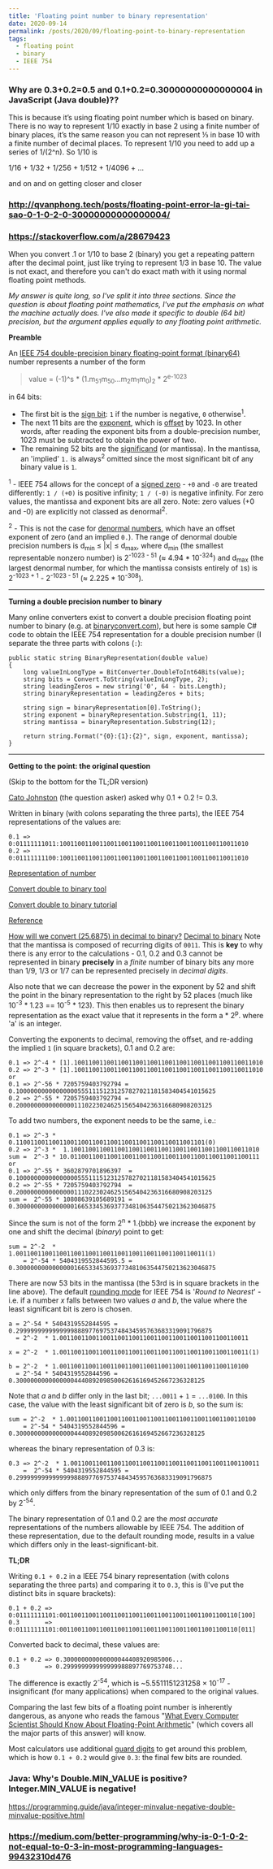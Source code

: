 ```yaml
---
title: 'Floating point number to binary representation'
date: 2020-09-14
permalink: /posts/2020/09/floating-point-to-binary-representation
tags:
  - floating point
  - binary
  - IEEE 754
---
```


### Why are 0.3+0.2=0.5 and 0.1+0.2=0.30000000000000004 in JavaScript (Java double)??
This is because it’s using floating point number which is based on binary. There is no way to represent 1/10 exactly in base 2 using a finite number of binary places, it’s the same reason you can not represent ⅓ in base 10 with a finite number of decimal places. To represent 1/10 you need to add up a series of 1/(2^n). So 1/10 is

1/16 + 1/32 + 1/256 + 1/512 + 1/4096 + …

and on and on getting closer and closer

### http://qvanphong.tech/posts/floating-point-error-la-gi-tai-sao-0-1-0-2-0-30000000000000004/

### https://stackoverflow.com/a/28679423

When you convert .1 or 1/10 to base 2 (binary) you get a repeating pattern after the decimal point, 
just like trying to represent 1/3 in base 10. 
The value is not exact, and therefore you can't do exact math with it using normal floating point methods.


*My answer is quite long, so I've split it into three sections. Since the question is about floating point mathematics, I've put the emphasis on what the machine actually does. I've also made it specific to double (64 bit) precision, but the argument applies equally to any floating point arithmetic.*

**Preamble**

An [IEEE 754 double-precision binary floating-point format (binary64)](http://en.wikipedia.org/wiki/Double-precision_floating-point_format) number represents a number of the form

> value = (-1)^s * (1.m<sub>51</sub>m<sub>50</sub>...m<sub>2</sub>m<sub>1</sub>m<sub>0</sub>)<sub>2</sub> * 2<sup>e-1023</sup>

in 64 bits:

* The first bit is the [sign bit](http://en.wikipedia.org/wiki/Sign_bit): `1` if the number is negative, `0` otherwise<sup>1</sup>.
* The next 11 bits are the [exponent](http://en.wikipedia.org/wiki/Exponentiation), which is [offset](http://en.wikipedia.org/wiki/Offset_binary) by 1023. In other words, after reading the exponent bits from a double-precision number, 1023 must be subtracted to obtain the power of two.
* The remaining 52 bits are the [significand](http://en.wikipedia.org/wiki/Significand) (or mantissa). In the mantissa, an 'implied' `1.` is always<sup>2</sup> omitted since the most significant bit of any binary value is `1`.

<sup>1</sup> - IEEE 754 allows for the concept of a [signed zero](http://en.wikipedia.org/wiki/Signed_zero) - `+0` and `-0` are treated differently: `1 / (+0)` is positive infinity; `1 / (-0)` is negative infinity. For zero values, the mantissa and exponent bits are all zero. Note: zero values (+0 and -0) are explicitly not classed as denormal<sup>2</sup>.

<sup>2</sup> - This is not the case for [denormal numbers](http://en.wikipedia.org/wiki/Denormal_number), which have an offset exponent of zero (and an implied `0.`). The range of denormal double precision numbers is d<sub>min</sub> ≤ |x| ≤ d<sub>max</sub>, where d<sub>min</sub> (the smallest representable nonzero number) is 2<sup>-1023 - 51</sup> (≈ 4.94 * 10<sup>-324</sup>) and d<sub>max</sub> (the largest denormal number, for which the mantissa consists entirely of `1`s) is 2<sup>-1023 + 1</sup> - 2<sup>-1023 - 51</sup> (≈ 2.225 * 10<sup>-308</sup>).

---

**Turning a double precision number to binary**

Many online converters exist to convert a double precision floating point number to binary (e.g. at [binaryconvert.com](http://www.binaryconvert.com/convert_double.html)), but here is some sample C# code to obtain the IEEE 754 representation for a double precision number (I separate the three parts with colons (`:`):

    public static string BinaryRepresentation(double value)
    {
        long valueInLongType = BitConverter.DoubleToInt64Bits(value);
        string bits = Convert.ToString(valueInLongType, 2);
        string leadingZeros = new string('0', 64 - bits.Length);
        string binaryRepresentation = leadingZeros + bits;

        string sign = binaryRepresentation[0].ToString();
        string exponent = binaryRepresentation.Substring(1, 11);
        string mantissa = binaryRepresentation.Substring(12);

        return string.Format("{0}:{1}:{2}", sign, exponent, mantissa);
    }

---

**Getting to the point: the original question**

(Skip to the bottom for the TL;DR version)

[Cato Johnston](https://stackoverflow.com/users/62118/cato-johnston) (the question asker) asked why 0.1 + 0.2 != 0.3.

Written in binary (with colons separating the three parts), the IEEE 754 representations of the values are:

    0.1 => 0:01111111011:1001100110011001100110011001100110011001100110011010 
    0.2 => 0:01111111100:1001100110011001100110011001100110011001100110011010

[Representation of number](https://en.m.wikipedia.org/wiki/IEEE_754-1985#Representation_of_numbers)

[Convert double to binary tool](https://www.binaryconvert.com/result_double.html?decimal=049)

[Convert double to binary tutorial](http://mathcenter.oxford.emory.edu/site/cs170/ieee754/)

[Reference](http://cstl-csm.semo.edu/xzhang/Class%20Folder/CS280/Workbook_HTML/FLOATING_tut.htm)

[How will we convert (25.6875) in decimal to binary?](https://www.quora.com/How-will-we-convert-25-6875-in-decimal-to-binary)
[Decimal to binary](https://www.quora.com/How-do-you-convert-decimal-numbers-to-binary)
Note that the mantissa is composed of recurring digits of `0011`. This is **key** to why there is any error to the calculations - 0.1, 0.2 and 0.3 cannot be represented in binary **precisely** in a *finite* number of binary bits any more than 1/9, 1/3 or 1/7 can be represented precisely in *decimal digits*.

Also note that we can decrease the power in the exponent by 52 and shift the point in the binary representation to the right by 52 places (much like 10<sup>-3</sup> * 1.23 == 10<sup>-5</sup> * 123). This then enables us to represent the binary representation as the exact value that it represents in the form a * 2<sup>p</sup>. where 'a' is an integer.

Converting the exponents to decimal, removing the offset, and re-adding the implied `1` (in square brackets), 0.1 and 0.2 are:

    0.1 => 2^-4 * [1].1001100110011001100110011001100110011001100110011010
    0.2 => 2^-3 * [1].1001100110011001100110011001100110011001100110011010
    or
    0.1 => 2^-56 * 7205759403792794 = 0.1000000000000000055511151231257827021181583404541015625
    0.2 => 2^-55 * 7205759403792794 = 0.200000000000000011102230246251565404236316680908203125

To add two numbers, the exponent needs to be the same, i.e.:

    0.1 => 2^-3 *  0.1100110011001100110011001100110011001100110011001101(0)
    0.2 => 2^-3 *  1.1001100110011001100110011001100110011001100110011010
    sum =  2^-3 * 10.0110011001100110011001100110011001100110011001100111
    or
    0.1 => 2^-55 * 3602879701896397  = 0.1000000000000000055511151231257827021181583404541015625
    0.2 => 2^-55 * 7205759403792794  = 0.200000000000000011102230246251565404236316680908203125
    sum =  2^-55 * 10808639105689191 = 0.3000000000000000166533453693773481063544750213623046875

Since the sum is not of the form 2<sup>n</sup> * 1.{bbb} we increase the exponent by one and shift the decimal (*binary*) point to get:

    sum = 2^-2  * 1.0011001100110011001100110011001100110011001100110011(1)
        = 2^-54 * 5404319552844595.5 = 0.3000000000000000166533453693773481063544750213623046875

There are now 53 bits in the mantissa (the 53rd is in square brackets in the line above). The default [rounding mode](https://en.wikipedia.org/wiki/IEEE_754-1985#Rounding_floating-point_numbers) for IEEE 754 is '*Round to Nearest*' - i.e. if a number *x* falls between two values *a* and *b*, the value where the least significant bit is zero is chosen.

    a = 2^-54 * 5404319552844595 = 0.299999999999999988897769753748434595763683319091796875
      = 2^-2  * 1.0011001100110011001100110011001100110011001100110011

    x = 2^-2  * 1.0011001100110011001100110011001100110011001100110011(1)

    b = 2^-2  * 1.0011001100110011001100110011001100110011001100110100
      = 2^-54 * 5404319552844596 = 0.3000000000000000444089209850062616169452667236328125
    
Note that *a* and *b* differ only in the last bit; `...0011` + `1` = `...0100`. In this case, the value with the least significant bit of zero is *b*, so the sum is:

    sum = 2^-2  * 1.0011001100110011001100110011001100110011001100110100
        = 2^-54 * 5404319552844596 = 0.3000000000000000444089209850062616169452667236328125

whereas the binary representation of 0.3 is:

    0.3 => 2^-2  * 1.0011001100110011001100110011001100110011001100110011
        =  2^-54 * 5404319552844595 = 0.299999999999999988897769753748434595763683319091796875

which only differs from the binary representation of the sum of 0.1 and 0.2 by 2<sup>-54</sup>.

The binary representation of 0.1 and 0.2 are the *most accurate* representations of the numbers allowable by IEEE 754. The addition of these representation, due to the default rounding mode, results in a value which differs only in the least-significant-bit.

**TL;DR**

Writing `0.1 + 0.2` in a IEEE 754 binary representation (with colons separating the three parts) and comparing it to `0.3`, this is (I've put the distinct bits in square brackets):

    0.1 + 0.2 => 0:01111111101:0011001100110011001100110011001100110011001100110[100]
    0.3       => 0:01111111101:0011001100110011001100110011001100110011001100110[011]

Converted back to decimal, these values are:

    0.1 + 0.2 => 0.300000000000000044408920985006...
    0.3       => 0.299999999999999988897769753748...

The difference is exactly 2<sup>-54</sup>, which is ~5.5511151231258 × 10<sup>-17</sup> - insignificant (for many applications) when compared to the original values.

Comparing the last few bits of a floating point number is inherently dangerous, as anyone who reads the famous "[What Every Computer Scientist Should Know About Floating-Point Arithmetic](http://docs.oracle.com/cd/E19957-01/806-3568/ncg_goldberg.html)" (which covers all the major parts of this answer) will know.

Most calculators use additional [guard digits](https://en.wikipedia.org/wiki/Guard_digit) to get around this problem, which is how `0.1 + 0.2` would give `0.3`: the final few bits are rounded.

### Java: Why's Double.MIN_VALUE is positive? Integer.MIN_VALUE is negative!

https://programming.guide/java/integer-minvalue-negative-double-minvalue-positive.html

### https://medium.com/better-programming/why-is-0-1-0-2-not-equal-to-0-3-in-most-programming-languages-99432310d476

